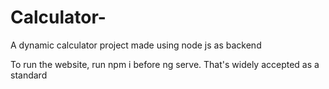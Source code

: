 # Calculator-
A dynamic calculator project made using node js as backend

To run the website,
 run npm i before ng serve. That's widely accepted as a standard
